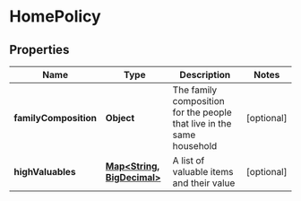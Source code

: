 # HomePolicy

## Properties
Name | Type | Description | Notes
------------ | ------------- | ------------- | -------------
**familyComposition** | **Object** | The family composition for the people that live in the same household |  [optional]
**highValuables** | [**Map&lt;String, BigDecimal&gt;**](BigDecimal.md) | A list of valuable items and their value |  [optional]
